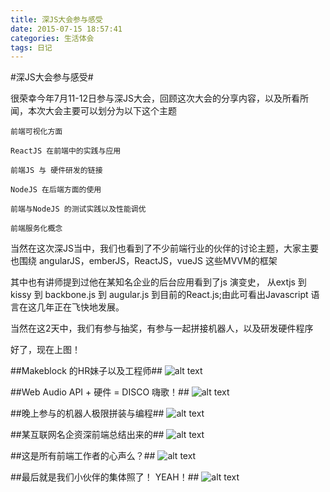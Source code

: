 ```yaml
---
title: 深JS大会参与感受
date: 2015-07-15 18:57:41
categories: 生活体会
tags: 日记
---
```


#深JS大会参与感受#

很荣幸今年7月11-12日参与深JS大会，回顾这次大会的分享内容，以及所看所闻，本次大会主要可以划分为以下这个主题

``前端可视化方面``

``ReactJS 在前端中的实践与应用``

``前端JS 与 硬件研发的链接``

``NodeJS 在后端方面的使用``

``前端与NodeJS 的测试实践以及性能调优``

``前端服务化概念``

当然在这次深JS当中，我们也看到了不少前端行业的伙伴的讨论主题，大家主要也围绕
angularJS，emberJS，ReactJS，vueJS 这些MVVM的框架

其中也有讲师提到过他在某知名企业的后台应用看到了js 演变史， 从extjs 到 kissy 到 backbone.js 到 augular.js 到目前的React.js;由此可看出Javascript 语言在这几年正在飞快地发展。

当然在这2天中，我们有参与抽奖，有参与一起拼接机器人，以及研发硬件程序

好了，现在上图！

##Makeblock 的HR妹子以及工程师##
![alt text](http://7xawfk.com1.z0.glb.clouddn.com/shen1.png "妹子与工程师")

##Web Audio API + 硬件 = DISCO 嗨歌！##
![alt text](http://7xawfk.com1.z0.glb.clouddn.com/shen2.png "DISCO")

##晚上参与的机器人极限拼装与编程##
![alt text](http://7xawfk.com1.z0.glb.clouddn.com/shen3.png "有头猪！")

##某互联网名企资深前端总结出来的##
![alt text](http://7xawfk.com1.z0.glb.clouddn.com/shen4.png "干！")

##这是所有前端工作者的心声么？##
![alt text](http://7xawfk.com1.z0.glb.clouddn.com/shen5.png "Javascript是全宇宙最好语言！")

##最后就是我们小伙伴的集体照了！ YEAH！##
![alt text](http://7xawfk.com1.z0.glb.clouddn.com/shen6.png "大合照！")
